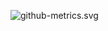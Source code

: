 ![github-metrics.svg](https://raw.githubusercontent.com/Ealenn/Ealenn/refs/heads/master/github-metrics.svg)
